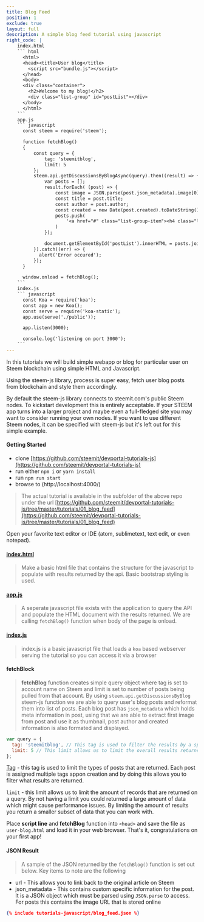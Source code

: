 ```yaml
---
title: Blog Feed
position: 1
exclude: true
layout: full
description: A simple blog feed tutorial using javascript
right_code: |
    index.html
    ``` html
      <html>
      <head><title>User blog</title>
        <script src="bundle.js"></script>
      </head>
      <body>
      <div class="container">
        <h2>Welcome to my blog!</h2>
        <div class="list-group" id="postList"></div>
      </body>
      </html>
    ```
    app.js
    ``` javascript
      const steem = require('steem');

      function fetchBlog()
      {
          const query = {
              tag: 'steemitblog',
              limit: 5
          };
          steem.api.getDiscussionsByBlogAsync(query).then((result) => {
              var posts = [];
              result.forEach( (post) => {
                  const image = JSON.parse(post.json_metadata).image[0];
                  const title = post.title;
                  const author = post.author;
                  const created = new Date(post.created).toDateString();
                  posts.push(
                      '<a href="#" class="list-group-item"><h4 class="list-group-item-heading">${title}</h4><p>by ${author}</p><center><img src="${image}" class="img-responsive center-block" style="max-width: 450px"/></center><p class="list-group-item-text text-right text-nowrap">${created}</p></a>'
                  )
              });

              document.getElementById('postList').innerHTML = posts.join();
          }).catch((err) => {
            alert('Error occured');
          });
      }

      window.onload = fetchBlog();
    ```
    index.js
    ``` javascript
      const Koa = require('koa');
      const app = new Koa();
      const serve = require('koa-static');
      app.use(serve('./public'));

      app.listen(3000);

      console.log('listening on port 3000');    
    ```
---
```


In this tutorials we will build simple webapp or blog for particular user on Steem blockchain using simple HTML and Javascript.

Using the steem-js library, process is super easy, fetch user blog posts from blockchain and style them accordingly.

By default the steem-js library connects to steemit.com's public Steem nodes. To kickstart development this is entirely acceptable. If your STEEM app turns into a larger project and maybe even a full-fledged site you may want to consider running your own nodes. If you want to use different Steem nodes, it can be specified with steem-js but it's left out for this simple example.

#### Getting Started ####

* clone [https://github.com/steemit/devportal-tutorials-js](https://github.com/steemit/devportal-tutorials-js)
* run either `npm i` or `yarn install`
* run `npm run start`
* browse to (http://localhost:4000/)

> The actual tutorial is available in the subfolder of the above repo under the url [https://github.com/steemit/devportal-tutorials-js/tree/master/tutorials/01_blog_feed](https://github.com/steemit/devportal-tutorials-js/tree/master/tutorials/01_blog_feed)

Open your favorite text editor or IDE (atom, sublimetext, text edit, or even notepad).

#### [index.html](https://github.com/steemit/devportal-tutorials-js/blob/master/tutorials/01_blog_feed/public/index.html)

> Make a basic html file that contains the structure for the javascript to populate with results returned by the api. Basic bootstrap styling is used.

#### [app.js](https://github.com/steemit/devportal-tutorials-js/blob/master/tutorials/01_blog_feed/public/app.js)

> A seperate javascript file exists with the application to query the API and populate the HTML document with the results returned. We are calling `fetchBlog()` function when body of the page is onload. 

#### [index.js](https://github.com/steemit/devportal-tutorials-js/blob/master/tutorials/01_blog_feed/index.js)

> index.js is a basic javascript file that loads a `koa` based webserver serving the tutorial so you can access it via a browser

#### fetchBlock

> **fetchBlog** function creates simple query object where tag is set to account name on Steem and limit is set to number of posts being pulled from that account. By using `steem.api.getDiscussionsByBlog` steem-js function we are able to query user's blog posts and reformat them into list of posts.
> Each blog post has `json_metadata` which holds meta information in post, using that we are able to extract first image from post and use it as thumbnail, post author and created information is also formated and displayed.


``` javascript
var query = {
  tag: 'steemitblog', // This tag is used to filter the results by a specific post tag
  limit: 5 // This limit allows us to limit the overall results returned to 5
};
```

[Tag](/glossary/#Tags) - this tag is used to limit the types of posts that are returned. Each post is assigned multiple tags appon creation and by doing this allows you to filter what results are returned.

`limit` - this limit allows us to limit the amount of records that are returned on a query. By not having a limit you could returned a large amount of data which might cause performance issues. By limiting the amount of results you return a smaller subset of data that you can work with.

Place **script line** and **fetchBlog** function into `<head>` and save the file as `user-blog.html` and load it in your web browser. That's it, congratulations on your first app!

#### JSON Result

> A sample of the JSON returned by the `fetchBlog()` function is set out below. Key items to note are the following

* url - This allows you to link back to the original article on Steem
* json_metadata - This contains custom specific information for the post. It is a JSON object which must be parsed using `JSON.parse` to access. For posts this contains the image URL that is stored online

``` json
{% include tutorials-javascript/blog_feed.json %}
```

